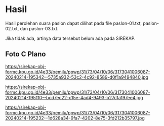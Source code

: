 # Hasil

Hasil perolehan suara paslon dapat dilihat pada file paslon-01.txt, paslon-02.txt, dan paslon-03.txt.

Jika tidak ada, artinya data tersebut belum ada pada SIREKAP.

## Foto C Plano

https://sirekap-obj-formc.kpu.go.id/4e33/pemilu/ppwp/31/73/04/10/06/3173041006087-20240214-195342--5735a932-53c2-4c92-8589-d0f1a9494840.jpg

https://sirekap-obj-formc.kpu.go.id/4e33/pemilu/ppwp/31/73/04/10/06/3173041006087-20240214-195110--bcd7ec22-c15e-4ad4-9493-b27c1a197ee4.jpg

https://sirekap-obj-formc.kpu.go.id/4e33/pemilu/ppwp/31/73/04/10/06/3173041006087-20240214-195232--1d628a34-9fa7-4202-8e75-3fd212b35797.jpg
